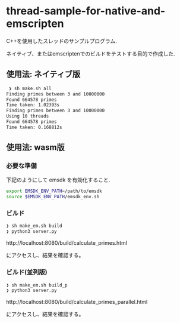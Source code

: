 # thread-sample-for-native-and-emscripten

C++を使用したスレッドのサンプルプログラム.

ネイティブ、またはemscriptenでのビルドをテストする目的で作成した.

## 使用法: ネイティブ版

```sh
 ❯ sh make.sh all
Finding primes between 3 and 10000000
Found 664578 primes
Time taken: 1.02393s
Finding primes between 3 and 10000000
Using 10 threads
Found 664578 primes
Time taken: 0.168812s
```

## 使用法: wasm版

### 必要な準備

下記のようにして emsdk を有効化すること.

```sh
export EMSDK_ENV_PATH=/path/to/emsdk
source $EMSDK_ENV_PATH/emsdk_env.sh
```

### ビルド

```sh
❯ sh make_em.sh build
❯ python3 server.py
```

http://localhost:8080/build/calculate_primes.html

にアクセスし、結果を確認する。


### ビルド(並列版)

```sh
❯ sh make_em.sh build_p
❯ python3 server.py
```

http://localhost:8080/build/calculate_primes_parallel.html

にアクセスし、結果を確認する。

